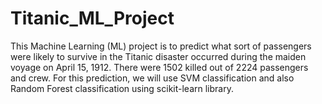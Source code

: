 # Titanic_ML_Project

This Machine Learning (ML) project is to predict what sort of passengers were likely to survive in the Titanic disaster occurred during the maiden voyage on April 15, 1912. 
There were 1502 killed out of 2224 passengers and crew.
For this prediction, we will use SVM classification and also Random Forest classification using scikit-learn library.
